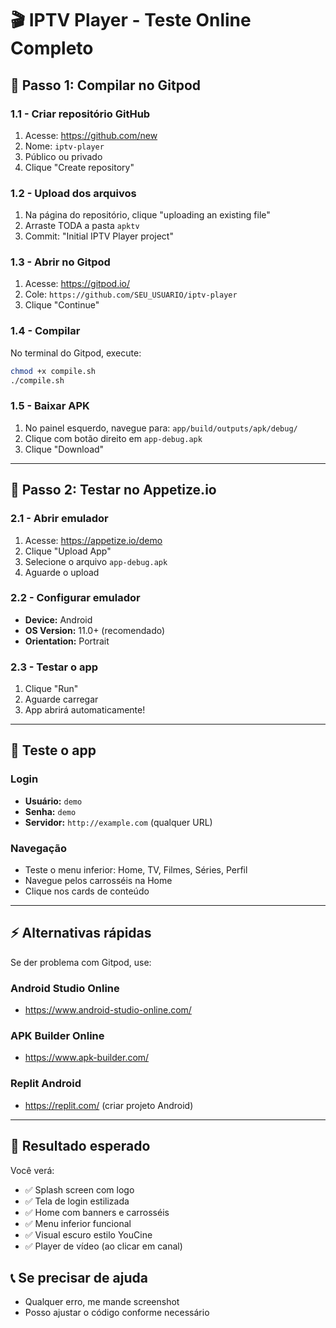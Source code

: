 # 🎬 IPTV Player - Teste Online Completo

## 🚀 Passo 1: Compilar no Gitpod

### 1.1 - Criar repositório GitHub
1. Acesse: https://github.com/new
2. Nome: `iptv-player`
3. Público ou privado
4. Clique "Create repository"

### 1.2 - Upload dos arquivos
1. Na página do repositório, clique "uploading an existing file"
2. Arraste TODA a pasta `apktv` 
3. Commit: "Initial IPTV Player project"

### 1.3 - Abrir no Gitpod
1. Acesse: https://gitpod.io/
2. Cole: `https://github.com/SEU_USUARIO/iptv-player`
3. Clique "Continue"

### 1.4 - Compilar
No terminal do Gitpod, execute:
```bash
chmod +x compile.sh
./compile.sh
```

### 1.5 - Baixar APK
1. No painel esquerdo, navegue para: `app/build/outputs/apk/debug/`
2. Clique com botão direito em `app-debug.apk`
3. Clique "Download"

---

## 📱 Passo 2: Testar no Appetize.io

### 2.1 - Abrir emulador
1. Acesse: https://appetize.io/demo
2. Clique "Upload App"
3. Selecione o arquivo `app-debug.apk`
4. Aguarde o upload

### 2.2 - Configurar emulador
- **Device:** Android
- **OS Version:** 11.0+ (recomendado)
- **Orientation:** Portrait

### 2.3 - Testar o app
1. Clique "Run"
2. Aguarde carregar
3. App abrirá automaticamente!

---

## 🔑 Teste o app

### Login
- **Usuário:** `demo`
- **Senha:** `demo`  
- **Servidor:** `http://example.com` (qualquer URL)

### Navegação
- Teste o menu inferior: Home, TV, Filmes, Séries, Perfil
- Navegue pelos carrosséis na Home
- Clique nos cards de conteúdo

---

## ⚡ Alternativas rápidas

Se der problema com Gitpod, use:

### Android Studio Online
- https://www.android-studio-online.com/

### APK Builder Online  
- https://www.apk-builder.com/

### Replit Android
- https://replit.com/ (criar projeto Android)

---

## 🎯 Resultado esperado

Você verá:
- ✅ Splash screen com logo
- ✅ Tela de login estilizada
- ✅ Home com banners e carrosséis
- ✅ Menu inferior funcional
- ✅ Visual escuro estilo YouCine
- ✅ Player de vídeo (ao clicar em canal)

## 📞 Se precisar de ajuda
- Qualquer erro, me mande screenshot
- Posso ajustar o código conforme necessário
